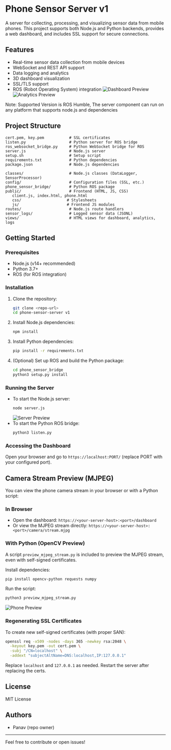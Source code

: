 # Phone Sensor Server v1

A server for collecting, processing, and visualizing sensor data from mobile phones. This project supports both Node.js and Python backends, provides a web dashboard, and includes SSL support for secure connections.

## Features
- Real-time sensor data collection from mobile devices
- WebSocket and REST API support
- Data logging and analytics
- 3D dashboard visualization 
- SSL/TLS support
- ROS (Robot Operating System) integration
![Dashboard Preview](media/dashboard.gif)
![Analytics Preview](media/analytics.gif)

Note: Supported Version is ROS Humble, The server component can run on any platform that supports node.js and dependencies

## Project Structure
```
cert.pem, key.pem           # SSL certificates
listen.py                   # Python server for ROS bridge
ros_websocket_bridge.py     # Python WebSocket bridge for ROS
server.js                   # Node.js server
setup.sh                    # Setup script
requirements.txt            # Python dependencies
package.json                # Node.js dependencies

classes/                    # Node.js classes (DataLogger, SensorProcessor)
config/                     # Configuration files (SSL, etc.)
phone_sensor_bridge/        # Python ROS package
public/                     # Frontend (HTML, JS, CSS)
   client.js, index.html, phone.html
   css/                    # Stylesheets
   js/                     # Frontend JS modules
routes/                     # Node.js route handlers
sensor_logs/                # Logged sensor data (JSONL)
views/                      # HTML views for dashboard, analytics, logs
```

## Getting Started

### Prerequisites
- Node.js (v14+ recommended)
- Python 3.7+
- ROS (for ROS integration)

### Installation
1. Clone the repository:
   ```bash
   git clone <repo-url>
   cd phone-sensor-server v1
   ```
2. Install Node.js dependencies:
   ```bash
   npm install
   ```
3. Install Python dependencies:
   ```bash
   pip install -r requirements.txt
   ```
4. (Optional) Set up ROS and build the Python package:
   ```bash
   cd phone_sensor_bridge
   python3 setup.py install
   ```

### Running the Server
- To start the Node.js server:
  ```bash
  node server.js
  ```
  ![Server Preview](media/server.gif)
- To start the Python ROS bridge:
  ```bash
  python3 listen.py
  ```

### Accessing the Dashboard
Open your browser and go to `https://localhost:PORT/` (replace PORT with your configured port).

## Camera Stream Preview (MJPEG)

You can view the phone camera stream in your browser or with a Python script:

### In Browser
- Open the dashboard: `https://<your-server-host>:<port>/dashboard`
- Or view the MJPEG stream directly: `https://<your-server-host>:<port>/camera/stream.mjpg`

### With Python (OpenCV Preview)
A script `preview_mjpeg_stream.py` is included to preview the MJPEG stream, even with self-signed certificates.

Install dependencies:
```bash
pip install opencv-python requests numpy
```
Run the script:
```bash
python3 preview_mjpeg_stream.py
```
![Phone Preview](media/phone.gif)

### Regenerating SSL Certificates
To create new self-signed certificates (with proper SAN):
```bash
openssl req -x509 -nodes -days 365 -newkey rsa:2048 \
  -keyout key.pem -out cert.pem \
  -subj "/CN=localhost" \
  -addext "subjectAltName=DNS:localhost,IP:127.0.0.1"
```
Replace `localhost` and `127.0.0.1` as needed. Restart the server after replacing the certs.

## License
MIT License

## Authors
- Panav (repo owner)

---
Feel free to contribute or open issues!

